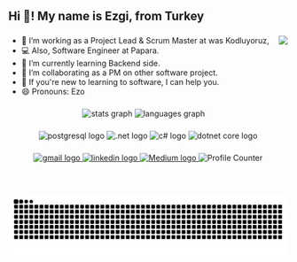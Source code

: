 

<h2 align="left">Hi 👋! My name is Ezgi, from Turkey</h2>

###
<img align="right"  height="150" src="https://i.imgflip.com/65efzo.gif"  />

<!-- **baliezgi/baliezgi** is a ✨ _special_ ✨ repository because its `README.md` (this file) appears on your GitHub profile. -->



- 🔭 I’m working as a Project Lead & Scrum Master at was Kodluyoruz,
- 💻 Also, Software Engineer at Papara.
- 🌱 I’m currently learning Backend side.
- 👯 I’m collaborating as a PM on other software project.
- 💬 If you're new to learning to software, I can help you.
- 😄 Pronouns: Ezo 




###

<div align="center">
  <img src="https://github-readme-stats.vercel.app/api?hide_title=false&hide_rank=false&show_icons=true&include_all_commits=true&count_private=true&disable_animations=false&theme=dracula&locale=en&hide_border=false&username=baliezgi" height="150" alt="stats graph"  />
  <img src="https://github-readme-stats.vercel.app/api/top-langs?locale=en&hide_title=false&layout=compact&card_width=320&langs_count=5&theme=dracula&hide_border=false&username=baliezgi" height="150" alt="languages graph"  />
</div>

###



<div align="CENTER">
  <img src="https://cdn.jsdelivr.net/gh/devicons/devicon/icons/postgresql/postgresql-original.svg" height="30" width="42" alt="postgresql logo"  />
  <img src="https://cdn.jsdelivr.net/gh/devicons/devicon/icons/dot-net/dot-net-plain-wordmark.svg" height="30" width="42" alt=".net logo"  />
  <img src="https://cdn.jsdelivr.net/gh/devicons/devicon/icons/csharp/csharp-original.svg" height="30" width="42" alt="c# logo"  />
  <img src="https://cdn.jsdelivr.net/gh/devicons/devicon/icons/dotnetcore/dotnetcore-original.svg" height="30" width="42" alt="dotnet core logo"  />
</div>

###

<div align="center">
<!--<a href="" target="_blank">
  <img src="https://img.shields.io/static/v1?message=Discord&logo=discord&label=&color=7289DA&logoColor=white&labelColor=&style=for-the-badge" height="35" alt="discord logo"  />
</a>-->
<a href="mailto:ezgibalici1@gmail.com"  target="_blank">
  <img src="https://img.shields.io/static/v1?message=Gmail&logo=gmail&label=&color=D14836&logoColor=white&labelColor=&style=for-the-badge" height="35" alt="gmail logo"  />
  </a>
<a href="https://www.linkedin.com/in/ezgibali/" target="_blank">
  <img src="https://img.shields.io/static/v1?message=LinkedIn&logo=linkedin&label=&color=0077B5&logoColor=white&labelColor=&style=for-the-badge" height="35" alt="linkedin logo"  />
  </a>
  <a href="https://medium.com/@ezgibali" target="_blank">
  <img src="https://img.shields.io/badge/-Medium-66cdaa?style=flat-quare&labelColor=66cdaa&logo=Medium&logoColor=white&link=link)" height="35" alt="Medium logo"  />
  </a>
  <a >
  <img src="https://komarev.com/ghpvc/?username=baliezgi&&color=blueviolet&label=PROFILE+VIEWS" height="35" alt="Profile Counter"  />
  </a>
  
</div>


###

<br clear="both">

   <br />
 <picture>
  <source media="(prefers-color-scheme: dark)" srcset="https://raw.githubusercontent.com/baliezgi/baliezgi/output/github-contribution-grid-snake-dark.svg">
  <source media="(prefers-color-scheme: light)" srcset="https://raw.githubusercontent.com/baliezgi/baliezgi/output/github-contribution-grid-snake.svg">
  <img alt="github contribution grid snake animation" src="https://raw.githubusercontent.com/baliezgi/baliezgi/output/github-contribution-grid-snake.svg">
</picture>
  <br />

###
